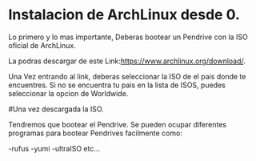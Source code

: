 # Instalacion de ArchLinux desde 0.

Lo primero y lo mas importante, Deberas bootear un Pendrive con la ISO oficial de ArchLinux.

 La podras descargar de este Link:https://www.archlinux.org/download/.
 
 Una Vez entrando al link, deberas seleccionar la ISO de el pais donde te encuentres. Si no se encuentra tu pais en la lista de ISOS, puedes seleccionar la opcion de Worldwide.

 #Una vez descargada la ISO.
 
 Tendremos que bootear el Pendrive. Se pueden ocupar diferentes programas para bootear Pendrives facilmente como:
 
 -rufus
 -yumi
 -ultraISO
 etc...
